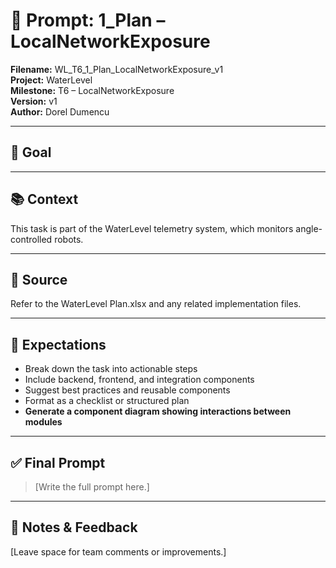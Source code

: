 # 📌 Prompt: 1_Plan – LocalNetworkExposure

**Filename:** WL_T6_1_Plan_LocalNetworkExposure_v1  
**Project:** WaterLevel  
**Milestone:** T6 – LocalNetworkExposure  
**Version:** v1  
**Author:** Dorel Dumencu

---

## 🎯 Goal



---

## 📚 Context

This task is part of the WaterLevel telemetry system, which monitors angle-controlled robots.

---

## 📂 Source

Refer to the WaterLevel Plan.xlsx and any related implementation files.

---

## 📐 Expectations
- Break down the task into actionable steps  
- Include backend, frontend, and integration components  
- Suggest best practices and reusable components  
- Format as a checklist or structured plan  
- **Generate a component diagram showing interactions between modules**
---

## ✅ Final Prompt

> [Write the full prompt here.]

---

## 🧠 Notes & Feedback

[Leave space for team comments or improvements.]

